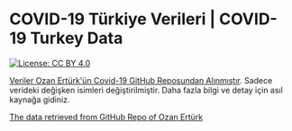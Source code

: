 COVID-19 Türkiye Verileri | COVID-19 Turkey Data
================
[![License: CC
BY 4.0](https://img.shields.io/badge/License-CC%20BY%204.0-lightgrey.svg)](https://creativecommons.org/licenses/by/4.0/deed.es)

[Veriler Ozan Ertürk'ün Covid-19 GitHub Reposundan Alınmıştır](https://github.com/ozanerturk/covid19-turkey-api). Sadece verideki değişken isimleri değiştirilmiştir. Daha fazla bilgi ve detay için asıl kaynağa gidiniz.

[The data retrieved from GitHub Repo of Ozan Ertürk](https://github.com/ozanerturk/covid19-turkey-api)

